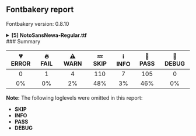 ## Fontbakery report

Fontbakery version: 0.8.10

<details><summary><b>[5] NotoSansNewa-Regular.ttf</b></summary><div><details><summary>🔥 <b>FAIL:</b> Check that texts shape as per expectation (<a href="https://font-bakery.readthedocs.io/en/stable/fontbakery/profiles/<Section: Shaping Checks>.html#com.google.fonts/check/shaping/regression">com.google.fonts/check/shaping/regression</a>)</summary><div>


* 🔥 **FAIL** qa/shaping_tests/newa.json: Expected and actual shaping not matching
<div class="shaping">


<style type="text/css">
    @font-face {font-family: "TestFont"; src: url(../../fonts/NotoSansNewa/googlefonts/ttf/NotoSansNewa-Regular.ttf);}
    .tf { font-family: "TestFont"; }
    .shaping pre { font-size: 1.2rem; }
    .shaping li {
        font-size: 1.2rem;
        border-top: 1px solid #ddd;
        padding: 12px;
        margin-top: 12px;
    }
    .shaping-svg {
        height: 100px;
        margin: 10px;
        transform: matrix(1, 0, 0, -1, 0, 0);
    }
</style>

<h4>qa/shaping_tests/newa.json: Expected and actual shaping not matching</h4>


</div>
<div class="shaping">

<li>Shaping did not match: <span class="tf">𑐳𑑞𑐗𑑂𑐰𑐛𑑂𑐱</span> (Added by SIESTA)</li>


<pre>Expected: Sa=0+571|sandhiMark=0@-7,44+0|Jha.icd=2+621|Va.cd=2+0|Ttha.icd.rt=5+464|Sha.cd=5@6,0+0</pre>



<pre>Got     : Sa=0+571|sandhiMark=0@-7,44+0|Jha.icd=2+621|Va.cd=2+0|Ttha.icd.rt=5+464|Sha.cd=5@5,0+0</pre>



<pre>                                                                                           ^
</pre>


Got: <svg class="shaping-svg" xmlns="http://www.w3.org/2000/svg" viewBox="0 0 1656 2432" transform="matrix(1 0 0 -1 0 0)">
<path d="M300.0,0.0L204.0,0.0L16.0,271.0L21.0,331.0L22.0,331.0Q62.0,332.0 86.0,351.5Q110.0,371.0 121.0,401.5Q132.0,432.0 132.0,466.0Q132.0,486.0 125.0,508.5Q118.0,531.0 109.0,551.0L-10.0,551.0L-10.0,622.0L581.0,622.0L581.0,551.0L491.0,551.0L491.0,0.0L410.0,0.0L410.0,226.0Q339.0,242.0 267.5,251.5Q196.0,261.0 113.0,262.0L300.0,0.0ZM213.0,465.0Q213.0,418.0 200.5,385.0Q188.0,352.0 169.0,332.0Q232.0,329.0 293.0,320.0Q354.0,311.0 410.0,298.0L410.0,551.0L192.0,551.0Q201.0,531.0 207.0,508.5Q213.0,486.0 213.0,465.0Z"  transform="translate(0, 896)"/>
<path d="M-106.0,787.0Q-106.0,762.0 -121.0,740.0Q-136.0,718.0 -160.0,705.0Q-144.0,697.0 -125.5,686.0Q-107.0,675.0 -84.0,660.0L-109.0,623.0Q-152.0,652.0 -184.0,668.0Q-216.0,684.0 -243.0,695.0Q-274.0,697.0 -290.0,704.5Q-306.0,712.0 -306.0,730.0Q-306.0,743.0 -298.0,751.0Q-290.0,759.0 -275.0,759.0Q-262.0,759.0 -247.0,752.5Q-232.0,746.0 -212.0,735.0Q-196.0,738.0 -186.5,751.0Q-177.0,764.0 -177.0,781.0Q-177.0,802.0 -190.5,816.5Q-204.0,831.0 -223.0,841.5Q-242.0,852.0 -257.0,860.0Q-267.0,866.0 -267.0,869.0Q-267.0,871.0 -265.0,873.5Q-263.0,876.0 -262.0,877.0Q-238.0,901.0 -193.0,935.0Q-148.0,969.0 -102.0,1000.0L-70.0,954.0Q-163.0,897.0 -179.0,881.0Q-186.0,874.0 -186.0,872.0Q-186.0,870.0 -176.0,866.0Q-165.0,862.0 -148.5,853.0Q-132.0,844.0 -119.0,828.5Q-106.0,813.0 -106.0,787.0Z"  transform="translate(564, 940)"/>
<path d="M114.0,476.0Q142.0,445.0 170.5,424.5Q199.0,404.0 223.0,391.0L223.0,551.0L0.0,551.0L0.0,622.0L631.0,622.0L631.0,551.0L541.0,551.0L541.0,300.0L460.0,300.0L460.0,329.0Q433.0,339.0 391.5,361.5Q350.0,384.0 304.0,417.0Q303.0,350.0 288.5,326.0Q274.0,302.0 249.0,302.0Q220.0,302.0 174.0,331.0Q128.0,360.0 66.0,424.0L114.0,476.0ZM304.0,492.0Q332.0,471.0 362.5,451.5Q393.0,432.0 419.0,418.0Q445.0,404.0 460.0,400.0L460.0,551.0L304.0,551.0L304.0,492.0Z"  transform="translate(571, 896)"/>
<path d="M-243.0,35.0Q-253.0,23.0 -276.5,12.5Q-300.0,2.0 -335.0,2.0Q-396.0,2.0 -429.0,31.5Q-462.0,61.0 -462.0,109.0Q-462.0,155.0 -434.5,183.5Q-407.0,212.0 -366.0,225.5Q-325.0,239.0 -286.0,239.0Q-253.0,239.0 -220.5,232.5Q-188.0,226.0 -161.0,216.0L-161.0,310.0L-80.0,310.0L-80.0,0.0L-161.0,0.0L-161.0,35.0Q-176.0,45.0 -190.0,54.5Q-204.0,64.0 -211.0,64.0Q-218.0,64.0 -225.0,56.0Q-232.0,48.0 -243.0,35.0ZM-387.0,111.0Q-387.0,89.0 -372.0,76.5Q-357.0,64.0 -331.0,64.0Q-308.0,64.0 -290.0,72.5Q-272.0,81.0 -262.0,91.0Q-249.0,104.0 -237.5,114.5Q-226.0,125.0 -212.0,124.0Q-200.0,123.0 -185.5,115.0Q-171.0,107.0 -161.0,99.0L-161.0,148.0Q-193.0,161.0 -224.0,170.0Q-255.0,179.0 -289.0,179.0Q-325.0,179.0 -356.0,162.0Q-387.0,145.0 -387.0,111.0Z"  transform="translate(1192, 896)"/>
<path d="M60.0,453.0Q60.0,506.0 86.5,546.0Q113.0,586.0 159.0,608.5Q205.0,631.0 262.0,631.0Q302.0,631.0 335.5,615.5Q369.0,600.0 389.5,564.0Q410.0,528.0 410.0,465.0Q410.0,405.0 389.0,364.0L389.0,294.0L308.0,294.0L308.0,297.0Q276.0,286.0 236.0,286.0Q185.0,286.0 145.5,307.0Q106.0,328.0 83.0,365.5Q60.0,403.0 60.0,453.0ZM127.0,454.0Q127.0,418.0 144.5,394.0Q162.0,370.0 189.0,358.0Q216.0,346.0 243.0,346.0Q269.0,346.0 289.5,355.0Q310.0,364.0 322.5,389.0Q335.0,414.0 335.0,460.0Q335.0,510.0 317.5,540.5Q300.0,571.0 253.0,571.0Q200.0,571.0 163.5,537.5Q127.0,504.0 127.0,454.0Z"  transform="translate(1192, 896)"/>
<path d="M-328.0,3.0Q-360.0,3.0 -381.0,15.0Q-402.0,27.0 -412.0,44.5Q-422.0,62.0 -422.0,78.0Q-422.0,108.0 -409.5,127.5Q-397.0,147.0 -377.0,163.0Q-400.0,174.0 -421.0,189.5Q-442.0,205.0 -455.0,228.0L-410.0,261.0Q-393.0,239.0 -371.0,223.5Q-349.0,208.0 -327.0,195.0Q-306.0,208.0 -284.0,223.5Q-262.0,239.0 -245.0,261.0L-200.0,228.0Q-192.0,190.0 -182.5,168.5Q-173.0,147.0 -161.0,134.0L-161.0,310.0L-80.0,310.0L-80.0,0.0L-161.0,0.0L-161.0,55.0Q-191.0,78.0 -212.5,109.0Q-234.0,140.0 -244.0,183.0Q-252.0,177.0 -260.5,172.0Q-269.0,167.0 -278.0,163.0Q-258.0,147.0 -245.5,127.5Q-233.0,108.0 -233.0,78.0Q-233.0,62.0 -243.0,44.5Q-253.0,27.0 -274.0,15.0Q-295.0,3.0 -328.0,3.0ZM-363.0,87.0Q-363.0,74.0 -354.0,63.0Q-345.0,52.0 -328.0,52.0Q-310.0,52.0 -301.0,63.0Q-292.0,74.0 -292.0,87.0Q-292.0,103.0 -302.0,114.5Q-312.0,126.0 -327.0,136.0Q-343.0,126.0 -353.0,114.5Q-363.0,103.0 -363.0,87.0Z"  transform="translate(1661, 896)"/>
</svg>
 Expected: <svg class="shaping-svg" xmlns="http://www.w3.org/2000/svg" viewBox="0 0 1656 2432" transform="matrix(1 0 0 -1 0 0)">
<path d="M300.0,0.0L204.0,0.0L16.0,271.0L21.0,331.0L22.0,331.0Q62.0,332.0 86.0,351.5Q110.0,371.0 121.0,401.5Q132.0,432.0 132.0,466.0Q132.0,486.0 125.0,508.5Q118.0,531.0 109.0,551.0L-10.0,551.0L-10.0,622.0L581.0,622.0L581.0,551.0L491.0,551.0L491.0,0.0L410.0,0.0L410.0,226.0Q339.0,242.0 267.5,251.5Q196.0,261.0 113.0,262.0L300.0,0.0ZM213.0,465.0Q213.0,418.0 200.5,385.0Q188.0,352.0 169.0,332.0Q232.0,329.0 293.0,320.0Q354.0,311.0 410.0,298.0L410.0,551.0L192.0,551.0Q201.0,531.0 207.0,508.5Q213.0,486.0 213.0,465.0Z"  transform="translate(0, 896)"/>
<path d="M-106.0,787.0Q-106.0,762.0 -121.0,740.0Q-136.0,718.0 -160.0,705.0Q-144.0,697.0 -125.5,686.0Q-107.0,675.0 -84.0,660.0L-109.0,623.0Q-152.0,652.0 -184.0,668.0Q-216.0,684.0 -243.0,695.0Q-274.0,697.0 -290.0,704.5Q-306.0,712.0 -306.0,730.0Q-306.0,743.0 -298.0,751.0Q-290.0,759.0 -275.0,759.0Q-262.0,759.0 -247.0,752.5Q-232.0,746.0 -212.0,735.0Q-196.0,738.0 -186.5,751.0Q-177.0,764.0 -177.0,781.0Q-177.0,802.0 -190.5,816.5Q-204.0,831.0 -223.0,841.5Q-242.0,852.0 -257.0,860.0Q-267.0,866.0 -267.0,869.0Q-267.0,871.0 -265.0,873.5Q-263.0,876.0 -262.0,877.0Q-238.0,901.0 -193.0,935.0Q-148.0,969.0 -102.0,1000.0L-70.0,954.0Q-163.0,897.0 -179.0,881.0Q-186.0,874.0 -186.0,872.0Q-186.0,870.0 -176.0,866.0Q-165.0,862.0 -148.5,853.0Q-132.0,844.0 -119.0,828.5Q-106.0,813.0 -106.0,787.0Z"  transform="translate(564, 940)"/>
<path d="M114.0,476.0Q142.0,445.0 170.5,424.5Q199.0,404.0 223.0,391.0L223.0,551.0L0.0,551.0L0.0,622.0L631.0,622.0L631.0,551.0L541.0,551.0L541.0,300.0L460.0,300.0L460.0,329.0Q433.0,339.0 391.5,361.5Q350.0,384.0 304.0,417.0Q303.0,350.0 288.5,326.0Q274.0,302.0 249.0,302.0Q220.0,302.0 174.0,331.0Q128.0,360.0 66.0,424.0L114.0,476.0ZM304.0,492.0Q332.0,471.0 362.5,451.5Q393.0,432.0 419.0,418.0Q445.0,404.0 460.0,400.0L460.0,551.0L304.0,551.0L304.0,492.0Z"  transform="translate(571, 896)"/>
<path d="M-243.0,35.0Q-253.0,23.0 -276.5,12.5Q-300.0,2.0 -335.0,2.0Q-396.0,2.0 -429.0,31.5Q-462.0,61.0 -462.0,109.0Q-462.0,155.0 -434.5,183.5Q-407.0,212.0 -366.0,225.5Q-325.0,239.0 -286.0,239.0Q-253.0,239.0 -220.5,232.5Q-188.0,226.0 -161.0,216.0L-161.0,310.0L-80.0,310.0L-80.0,0.0L-161.0,0.0L-161.0,35.0Q-176.0,45.0 -190.0,54.5Q-204.0,64.0 -211.0,64.0Q-218.0,64.0 -225.0,56.0Q-232.0,48.0 -243.0,35.0ZM-387.0,111.0Q-387.0,89.0 -372.0,76.5Q-357.0,64.0 -331.0,64.0Q-308.0,64.0 -290.0,72.5Q-272.0,81.0 -262.0,91.0Q-249.0,104.0 -237.5,114.5Q-226.0,125.0 -212.0,124.0Q-200.0,123.0 -185.5,115.0Q-171.0,107.0 -161.0,99.0L-161.0,148.0Q-193.0,161.0 -224.0,170.0Q-255.0,179.0 -289.0,179.0Q-325.0,179.0 -356.0,162.0Q-387.0,145.0 -387.0,111.0Z"  transform="translate(1192, 896)"/>
<path d="M60.0,453.0Q60.0,506.0 86.5,546.0Q113.0,586.0 159.0,608.5Q205.0,631.0 262.0,631.0Q302.0,631.0 335.5,615.5Q369.0,600.0 389.5,564.0Q410.0,528.0 410.0,465.0Q410.0,405.0 389.0,364.0L389.0,294.0L308.0,294.0L308.0,297.0Q276.0,286.0 236.0,286.0Q185.0,286.0 145.5,307.0Q106.0,328.0 83.0,365.5Q60.0,403.0 60.0,453.0ZM127.0,454.0Q127.0,418.0 144.5,394.0Q162.0,370.0 189.0,358.0Q216.0,346.0 243.0,346.0Q269.0,346.0 289.5,355.0Q310.0,364.0 322.5,389.0Q335.0,414.0 335.0,460.0Q335.0,510.0 317.5,540.5Q300.0,571.0 253.0,571.0Q200.0,571.0 163.5,537.5Q127.0,504.0 127.0,454.0Z"  transform="translate(1192, 896)"/>
<path d="M-328.0,3.0Q-360.0,3.0 -381.0,15.0Q-402.0,27.0 -412.0,44.5Q-422.0,62.0 -422.0,78.0Q-422.0,108.0 -409.5,127.5Q-397.0,147.0 -377.0,163.0Q-400.0,174.0 -421.0,189.5Q-442.0,205.0 -455.0,228.0L-410.0,261.0Q-393.0,239.0 -371.0,223.5Q-349.0,208.0 -327.0,195.0Q-306.0,208.0 -284.0,223.5Q-262.0,239.0 -245.0,261.0L-200.0,228.0Q-192.0,190.0 -182.5,168.5Q-173.0,147.0 -161.0,134.0L-161.0,310.0L-80.0,310.0L-80.0,0.0L-161.0,0.0L-161.0,55.0Q-191.0,78.0 -212.5,109.0Q-234.0,140.0 -244.0,183.0Q-252.0,177.0 -260.5,172.0Q-269.0,167.0 -278.0,163.0Q-258.0,147.0 -245.5,127.5Q-233.0,108.0 -233.0,78.0Q-233.0,62.0 -243.0,44.5Q-253.0,27.0 -274.0,15.0Q-295.0,3.0 -328.0,3.0ZM-363.0,87.0Q-363.0,74.0 -354.0,63.0Q-345.0,52.0 -328.0,52.0Q-310.0,52.0 -301.0,63.0Q-292.0,74.0 -292.0,87.0Q-292.0,103.0 -302.0,114.5Q-312.0,126.0 -327.0,136.0Q-343.0,126.0 -353.0,114.5Q-363.0,103.0 -363.0,87.0Z"  transform="translate(1662, 896)"/>
</svg>


</div>
<div class="shaping">

<li>Shaping did not match: <span class="tf">𑐘𑑂𑐢𑐿</span> (Added by SIESTA)</li>


<pre>Expected: E_dv.alt=0+235|Nya.icd=0+585|Dha.cd=0@-176,0+0|AI_dv_top.alt=0@-983,-18+0</pre>



<pre>Got     : E_dv.alt=0+235|Nya.icd=0+585|Dha.cd=0@-176,0+0|AI_dv_top.alt=0@-1013,-18+0</pre>



<pre>                                                                          ^^
</pre>


Got: <svg class="shaping-svg" xmlns="http://www.w3.org/2000/svg" viewBox="0 0 820 2432" transform="matrix(1 0 0 -1 0 0)">
<path d="M141.0,70.0Q97.0,118.0 73.5,190.0Q50.0,262.0 50.0,343.0Q50.0,399.0 62.0,454.0Q74.0,509.0 102.0,558.5Q130.0,608.0 179.0,646.0L225.0,587.0Q173.0,545.0 151.5,479.0Q130.0,413.0 130.0,343.0Q130.0,278.0 146.0,219.5Q162.0,161.0 193.0,122.0L141.0,70.0Z"  transform="translate(0, 896)"/>
<path d="M243.0,270.0L243.0,320.0Q211.0,304.0 176.0,304.0Q113.0,304.0 77.5,331.5Q42.0,359.0 20.0,404.0L79.0,428.0Q94.0,401.0 118.0,381.5Q142.0,362.0 176.0,362.0Q212.0,362.0 230.5,382.0Q249.0,402.0 249.0,437.0Q249.0,487.0 240.5,519.5Q232.0,552.0 208.0,565.0Q209.0,562.0 209.0,558.5Q209.0,555.0 209.0,552.0Q209.0,526.0 192.0,507.5Q175.0,489.0 152.0,489.0Q129.0,489.0 112.5,507.5Q96.0,526.0 96.0,552.0Q96.0,589.0 122.5,608.0Q149.0,627.0 183.0,627.0Q221.0,627.0 248.0,613.0Q275.0,599.0 292.0,573.0Q305.0,589.0 331.5,603.0Q358.0,617.0 391.0,617.0Q443.0,617.0 470.0,591.5Q497.0,566.0 497.0,533.0Q497.0,513.0 487.0,498.0Q477.0,483.0 461.0,472.0Q486.0,460.0 495.5,440.5Q505.0,421.0 505.0,400.0Q505.0,376.0 494.0,356.5Q483.0,337.0 458.0,325.0Q462.0,318.0 465.0,312.5Q468.0,307.0 470.0,304.0L420.0,280.0Q414.0,290.0 396.0,312.0Q391.0,312.0 385.0,312.0Q366.0,312.0 349.5,325.0Q333.0,338.0 333.0,360.0Q333.0,379.0 346.0,389.0Q359.0,399.0 375.0,399.0Q388.0,399.0 401.0,391.0Q414.0,383.0 425.0,371.0Q444.0,382.0 444.0,404.0Q444.0,419.0 429.5,431.5Q415.0,444.0 392.0,447.0Q379.0,444.0 367.0,444.0L367.0,496.0Q405.0,496.0 420.0,505.5Q435.0,515.0 435.0,531.0Q435.0,547.0 423.0,553.0Q411.0,559.0 392.0,559.0Q362.0,559.0 343.5,545.0Q325.0,531.0 317.0,512.0Q319.0,503.0 320.0,491.0Q321.0,479.0 322.0,455.0Q323.0,431.0 323.5,387.0Q324.0,343.0 324.0,270.0L243.0,270.0Z"  transform="translate(235, 896)"/>
<path d="M-166.0,310.0L-85.0,310.0L-85.0,0.0L-166.0,0.0L-166.0,37.0Q-188.0,24.0 -220.5,15.5Q-253.0,7.0 -293.0,7.0Q-369.0,7.0 -405.0,37.5Q-441.0,68.0 -441.0,114.0Q-441.0,165.0 -399.0,193.0Q-439.0,210.0 -463.0,240.0Q-487.0,270.0 -490.0,293.0L-418.0,293.0Q-410.0,265.0 -382.0,242.5Q-354.0,220.0 -298.0,220.0Q-291.0,220.0 -284.0,220.0Q-246.0,220.0 -215.5,213.0Q-185.0,206.0 -166.0,199.0L-166.0,310.0ZM-371.0,115.0Q-371.0,90.0 -347.5,78.5Q-324.0,67.0 -287.0,67.0Q-247.0,67.0 -214.0,77.5Q-181.0,88.0 -166.0,105.0L-166.0,144.0Q-187.0,154.0 -216.0,161.0Q-245.0,168.0 -286.0,168.0Q-327.0,168.0 -349.0,153.0Q-371.0,138.0 -371.0,115.0Z"  transform="translate(644, 896)"/>
<path d="M632.0,700.0Q632.0,731.0 612.0,740.5Q592.0,750.0 571.0,750.0Q540.0,750.0 512.5,743.0Q485.0,736.0 457.0,736.0Q431.0,736.0 403.0,742.0Q375.0,748.0 343.5,774.5Q312.0,801.0 273.0,860.0L333.0,897.0Q362.0,858.0 383.5,838.0Q405.0,818.0 423.0,811.0Q441.0,804.0 457.0,804.0Q473.0,804.0 494.0,807.5Q515.0,811.0 536.0,814.5Q557.0,818.0 572.0,818.0Q631.0,818.0 672.0,785.0Q713.0,752.0 713.0,688.0L713.0,560.0L632.0,560.0L632.0,700.0Z"  transform="translate(-193, 878)"/>
</svg>
 Expected: <svg class="shaping-svg" xmlns="http://www.w3.org/2000/svg" viewBox="0 0 820 2432" transform="matrix(1 0 0 -1 0 0)">
<path d="M141.0,70.0Q97.0,118.0 73.5,190.0Q50.0,262.0 50.0,343.0Q50.0,399.0 62.0,454.0Q74.0,509.0 102.0,558.5Q130.0,608.0 179.0,646.0L225.0,587.0Q173.0,545.0 151.5,479.0Q130.0,413.0 130.0,343.0Q130.0,278.0 146.0,219.5Q162.0,161.0 193.0,122.0L141.0,70.0Z"  transform="translate(0, 896)"/>
<path d="M243.0,270.0L243.0,320.0Q211.0,304.0 176.0,304.0Q113.0,304.0 77.5,331.5Q42.0,359.0 20.0,404.0L79.0,428.0Q94.0,401.0 118.0,381.5Q142.0,362.0 176.0,362.0Q212.0,362.0 230.5,382.0Q249.0,402.0 249.0,437.0Q249.0,487.0 240.5,519.5Q232.0,552.0 208.0,565.0Q209.0,562.0 209.0,558.5Q209.0,555.0 209.0,552.0Q209.0,526.0 192.0,507.5Q175.0,489.0 152.0,489.0Q129.0,489.0 112.5,507.5Q96.0,526.0 96.0,552.0Q96.0,589.0 122.5,608.0Q149.0,627.0 183.0,627.0Q221.0,627.0 248.0,613.0Q275.0,599.0 292.0,573.0Q305.0,589.0 331.5,603.0Q358.0,617.0 391.0,617.0Q443.0,617.0 470.0,591.5Q497.0,566.0 497.0,533.0Q497.0,513.0 487.0,498.0Q477.0,483.0 461.0,472.0Q486.0,460.0 495.5,440.5Q505.0,421.0 505.0,400.0Q505.0,376.0 494.0,356.5Q483.0,337.0 458.0,325.0Q462.0,318.0 465.0,312.5Q468.0,307.0 470.0,304.0L420.0,280.0Q414.0,290.0 396.0,312.0Q391.0,312.0 385.0,312.0Q366.0,312.0 349.5,325.0Q333.0,338.0 333.0,360.0Q333.0,379.0 346.0,389.0Q359.0,399.0 375.0,399.0Q388.0,399.0 401.0,391.0Q414.0,383.0 425.0,371.0Q444.0,382.0 444.0,404.0Q444.0,419.0 429.5,431.5Q415.0,444.0 392.0,447.0Q379.0,444.0 367.0,444.0L367.0,496.0Q405.0,496.0 420.0,505.5Q435.0,515.0 435.0,531.0Q435.0,547.0 423.0,553.0Q411.0,559.0 392.0,559.0Q362.0,559.0 343.5,545.0Q325.0,531.0 317.0,512.0Q319.0,503.0 320.0,491.0Q321.0,479.0 322.0,455.0Q323.0,431.0 323.5,387.0Q324.0,343.0 324.0,270.0L243.0,270.0Z"  transform="translate(235, 896)"/>
<path d="M-166.0,310.0L-85.0,310.0L-85.0,0.0L-166.0,0.0L-166.0,37.0Q-188.0,24.0 -220.5,15.5Q-253.0,7.0 -293.0,7.0Q-369.0,7.0 -405.0,37.5Q-441.0,68.0 -441.0,114.0Q-441.0,165.0 -399.0,193.0Q-439.0,210.0 -463.0,240.0Q-487.0,270.0 -490.0,293.0L-418.0,293.0Q-410.0,265.0 -382.0,242.5Q-354.0,220.0 -298.0,220.0Q-291.0,220.0 -284.0,220.0Q-246.0,220.0 -215.5,213.0Q-185.0,206.0 -166.0,199.0L-166.0,310.0ZM-371.0,115.0Q-371.0,90.0 -347.5,78.5Q-324.0,67.0 -287.0,67.0Q-247.0,67.0 -214.0,77.5Q-181.0,88.0 -166.0,105.0L-166.0,144.0Q-187.0,154.0 -216.0,161.0Q-245.0,168.0 -286.0,168.0Q-327.0,168.0 -349.0,153.0Q-371.0,138.0 -371.0,115.0Z"  transform="translate(644, 896)"/>
<path d="M632.0,700.0Q632.0,731.0 612.0,740.5Q592.0,750.0 571.0,750.0Q540.0,750.0 512.5,743.0Q485.0,736.0 457.0,736.0Q431.0,736.0 403.0,742.0Q375.0,748.0 343.5,774.5Q312.0,801.0 273.0,860.0L333.0,897.0Q362.0,858.0 383.5,838.0Q405.0,818.0 423.0,811.0Q441.0,804.0 457.0,804.0Q473.0,804.0 494.0,807.5Q515.0,811.0 536.0,814.5Q557.0,818.0 572.0,818.0Q631.0,818.0 672.0,785.0Q713.0,752.0 713.0,688.0L713.0,560.0L632.0,560.0L632.0,700.0Z"  transform="translate(-163, 878)"/>
</svg>


</div> [code: shaping-regression]
</div></details><details><summary>⚠ <b>WARN:</b> Ensure fonts have ScriptLangTags declared on the 'meta' table. (<a href="https://font-bakery.readthedocs.io/en/stable/fontbakery/profiles/googlefonts.html#com.google.fonts/check/meta/script_lang_tags">com.google.fonts/check/meta/script_lang_tags</a>)</summary><div>


* ⚠ **WARN** This font file does not have a 'meta' table. [code: lacks-meta-table]
</div></details><details><summary>⚠ <b>WARN:</b> Check if each glyph has the recommended amount of contours. (<a href="https://font-bakery.readthedocs.io/en/stable/fontbakery/profiles/universal.html#com.google.fonts/check/contour_count">com.google.fonts/check/contour_count</a>)</summary><div>


* ⚠ **WARN** This check inspects the glyph outlines and detects the total number of contours in each of them. The expected values are infered from the typical ammounts of contours observed in a large collection of reference font families. The divergences listed below may simply indicate a significantly different design on some of your glyphs. On the other hand, some of these may flag actual bugs in the font such as glyphs mapped to an incorrect codepoint. Please consider reviewing the design and codepoint assignment of these to make sure they are correct.

The following glyphs do not have the recommended number of contours:

	- Glyph name: aogonek	Contours detected: 3	Expected: 2

	- Glyph name: uogonek	Contours detected: 2	Expected: 1

	- Glyph name: aogonek	Contours detected: 3	Expected: 2 

	- And Glyph name: uogonek	Contours detected: 2	Expected: 1
 [code: contour-count]
</div></details><details><summary>⚠ <b>WARN:</b> Do any segments have colinear vectors? (<a href="https://font-bakery.readthedocs.io/en/stable/fontbakery/profiles/<Section: Outline Correctness Checks>.html#com.google.fonts/check/outline_colinear_vectors">com.google.fonts/check/outline_colinear_vectors</a>)</summary><div>


* ⚠ **WARN** The following glyphs have colinear vectors:

	* Nna (U+1141E): L<<239.0,425.0>--<239.0,425.0>> -> L<<239.0,425.0>--<242.0,425.0>> [code: found-colinear-vectors]
</div></details><details><summary>⚠ <b>WARN:</b> Do outlines contain any jaggy segments? (<a href="https://font-bakery.readthedocs.io/en/stable/fontbakery/profiles/<Section: Outline Correctness Checks>.html#com.google.fonts/check/outline_jaggy_segments">com.google.fonts/check/outline_jaggy_segments</a>)</summary><div>


* ⚠ **WARN** The following glyphs have jaggy segments:

	* Nya (U+11418): B<<639.0,303.0>-<610.0,330.0>-<563.0,331.0>>/L<<563.0,331.0>--<563.0,331.0>> = 1.2188752351313326 

	* And Nya (U+11418): L<<563.0,331.0>--<563.0,331.0>>/B<<563.0,331.0>-<552.0,329.0>-<541.0,329.0>> = 10.304846468766044 [code: found-jaggy-segments]
</div></details><br></div></details>
### Summary

| 💔 ERROR | 🔥 FAIL | ⚠ WARN | 💤 SKIP | ℹ INFO | 🍞 PASS | 🔎 DEBUG |
|:-----:|:----:|:----:|:----:|:----:|:----:|:----:|
| 0 | 1 | 4 | 110 | 7 | 105 | 0 |
| 0% | 0% | 2% | 48% | 3% | 46% | 0% |

**Note:** The following loglevels were omitted in this report:
* **SKIP**
* **INFO**
* **PASS**
* **DEBUG**

